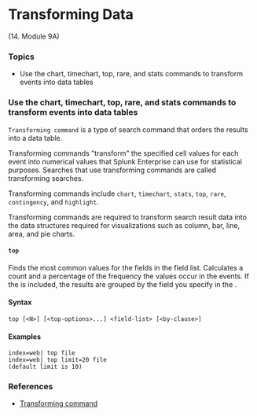 # Transforming Data
(14. Module 9A)
### Topics
* Use the chart, timechart, top, rare, and stats commands to transform events into data tables

### Use the chart, timechart, top, rare, and stats commands to transform events into data tables
`Transforming command` is a type of search command that orders the results into a data table. 

Transforming commands "transform" the specified cell values for each event into numerical values that Splunk Enterprise can use for statistical purposes. Searches that use transforming commands are called transforming searches.

Transforming commands include `chart`, `timechart`, `stats`, `top`, `rare`, `contingency`, and `highlight`.

Transforming commands are required to transform search result data into the data structures required for visualizations such as column, bar, line, area, and pie charts.

#### `top`
Finds the most common values for the fields in the field list. Calculates a count and a percentage of the frequency the values occur in the events. If the <by-clause> is included, the results are grouped by the field you specify in the <by-clause>.
  
  
#### Syntax
```
top [<N>] [<top-options>...] <field-list> [<by-clause>]
```
#### Examples
```
index=web| top file
index=web| top limit=20 file
(default limit is 10)
```

  
  
  
### References
* [Transforming command](https://docs.splunk.com/Splexicon:Transformingcommand)
